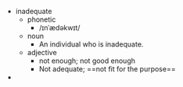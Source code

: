- inadequate
	- phonetic
		- /ɪnˈædəkwɪt/
	- noun
		- An individual who is inadequate.
	- adjective
		- not enough; not good enough
		- Not adequate; ==not fit for the purpose==
-